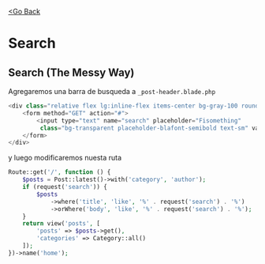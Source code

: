 [<Go Back](/README.md)

# Search

## Search (The Messy Way)

Agregaremos una barra de busqueda a `_post-header.blade.php`

```php
<div class="relative flex lg:inline-flex items-center bg-gray-100 rounded-xl px-3 py-2">
    <form method="GET" action="#">
        <input type="text" name="search" placeholder="Fisomething"
         class="bg-transparent placeholder-blafont-semibold text-sm" value="{{ request('search}}">
    </form>
</div>
```

y luego modificaremos nuesta ruta

```php
Route::get('/', function () {
    $posts = Post::latest()->with('category', 'author');
    if (request('search')) {
        $posts
            ->where('title', 'like', '%' . request('search') . '%')
            ->orWhere('body', 'like', '%' . request('search') . '%');
    }
    return view('posts', [
        'posts' => $posts->get(),
        'categories' => Category::all()
    ]);
})->name('home');
```
